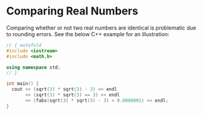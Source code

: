 # Comparing Real Numbers

Comparing whether or not two real numbers are identical is problematic
due to rounding errors. See the below C++ example for an illustration:

```C++ runnable
// { autofold
#include <iostream>
#include <math.h>

using namespace std;
// }

int main() {
  cout << (sqrt(3) * sqrt(3) - 3) << endl
       << (sqrt(3) * sqrt(3) == 3) << endl
       << (fabs(sqrt(3) * sqrt(3) - 3) < 0.0000001) << endl;
}
```
